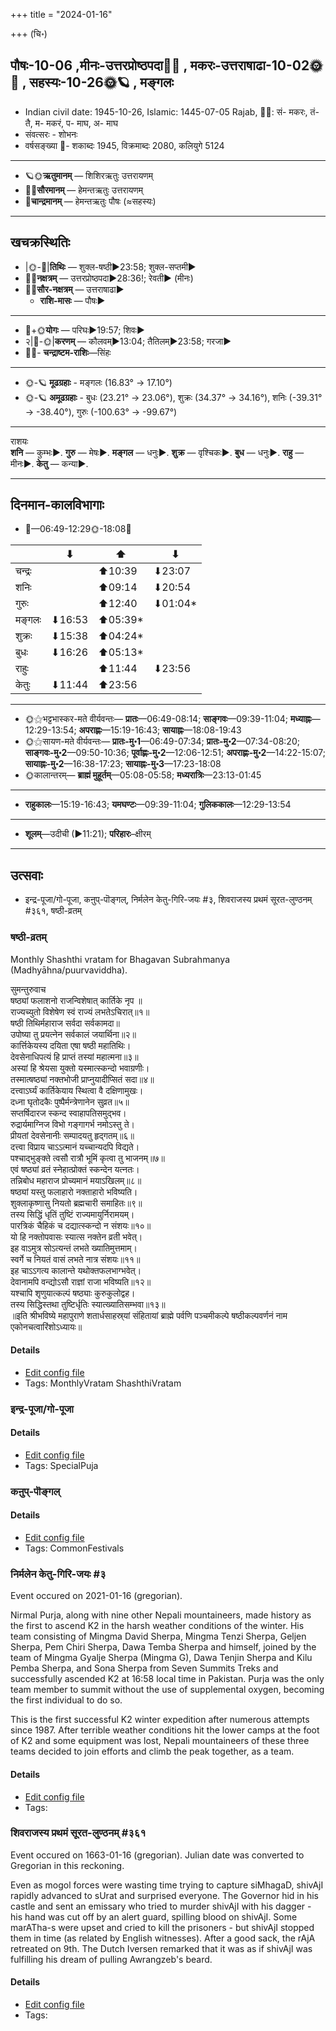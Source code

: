 +++
title = "2024-01-16"

+++
(चि॰)
## पौषः-10-06  ,मीनः-उत्तरप्रोष्ठपदा🌛🌌  ,  मकरः-उत्तराषाढा-10-02🌞🌌  ,  सहस्यः-10-26🌞🪐  , मङ्गलः
- Indian civil date: 1945-10-26, Islamic: 1445-07-05 Rajab, 🌌🌞: सं- मकरः, तं- तै, म- मकरं, प- माघ, अ- माघ
- संवत्सरः - शोभनः
- वर्षसङ्ख्या 🌛- शकाब्दः 1945, विक्रमाब्दः 2080, कलियुगे 5124
___________________
- 🪐🌞**ऋतुमानम्** — शिशिरऋतुः उत्तरायणम्
- 🌌🌞**सौरमानम्** — हेमन्तऋतुः उत्तरायणम्
- 🌛**चान्द्रमानम्** — हेमन्तऋतुः पौषः (≈सहस्यः)
___________________


## खचक्रस्थितिः
- |🌞-🌛|**तिथिः** — शुक्ल-षष्ठी►23:58; शुक्ल-सप्तमी►  
- 🌌🌛**नक्षत्रम्** — उत्तरप्रोष्ठपदा►28:36!; रेवती► (मीनः)  
- 🌌🌞**सौर-नक्षत्रम्** — उत्तराषाढा►  
  - **राशि-मासः** — पौषः► 
___________________
- 🌛+🌞**योगः** — परिघः►19:57; शिवः►  
- २|🌛-🌞|**करणम्** — कौलवम्►13:04; तैतिलम्►23:58; गरजा►  
- 🌌🌛- **चन्द्राष्टम-राशिः**—सिंहः  
___________________
- 🌞-🪐 **मूढग्रहाः** - मङ्गलः (16.83° → 17.10°)
- 🌞-🪐 **अमूढग्रहाः** - बुधः (23.21° → 23.06°), शुक्रः (34.37° → 34.16°), शनिः (-39.31° → -38.40°), गुरुः (-100.63° → -99.67°)
___________________
राशयः  
**शनि** — कुम्भः►. **गुरु** — मेषः►. **मङ्गल** — धनुः►. **शुक्र** — वृश्चिकः►. **बुध** — धनुः►. **राहु** — मीनः►. **केतु** — कन्या►. 
___________________


## दिनमान-कालविभागाः
- 🌅—06:49-12:29🌞-18:08🌇  

|      |⬇     |⬆     |⬇     |
|------|-----|-----|------|
|चन्द्रः|     |⬆10:39 |⬇23:07 |
|शनिः   |     |⬆09:14 |⬇20:54 |
|गुरुः  |     |⬆12:40 |⬇01:04*|
|मङ्गलः |⬇16:53 |⬆05:39*|     |
|शुक्रः |⬇15:38 |⬆04:24*|     |
|बुधः   |⬇16:26 |⬆05:13*|     |
|राहुः  |     |⬆11:44 |⬇23:56 |
|केतुः  |⬇11:44 |⬆23:56 |     |
___________________
- 🌞⚝भट्टभास्कर-मते वीर्यवन्तः— **प्रातः**—06:49-08:14; **साङ्गवः**—09:39-11:04; **मध्याह्नः**—12:29-13:54; **अपराह्णः**—15:19-16:43; **सायाह्नः**—18:08-19:43  
- 🌞⚝सायण-मते वीर्यवन्तः— **प्रातः-मु॰1**—06:49-07:34; **प्रातः-मु॰2**—07:34-08:20; **साङ्गवः-मु॰2**—09:50-10:36; **पूर्वाह्णः-मु॰2**—12:06-12:51; **अपराह्णः-मु॰2**—14:22-15:07; **सायाह्नः-मु॰2**—16:38-17:23; **सायाह्नः-मु॰3**—17:23-18:08  
- 🌞कालान्तरम्— **ब्राह्मं मुहूर्तम्**—05:08-05:58; **मध्यरात्रिः**—23:13-01:45  
___________________
- **राहुकालः**—15:19-16:43; **यमघण्टः**—09:39-11:04; **गुलिककालः**—12:29-13:54  
___________________
- **शूलम्**—उदीची (►11:21); **परिहारः**–क्षीरम्  
___________________

## उत्सवाः
- इन्द्र-पूजा/गो-पूजा, कऩुप्-पॊङ्गल्, निर्मलेन  केतु-गिरि-जयः #३, शिवराजस्य प्रथमं सूरत-लुण्ठनम् #३६१, षष्ठी-व्रतम्
### षष्ठी-व्रतम्



Monthly Shashthi vratam for Bhagavan Subrahmanya (Madhyāhna/puurvaviddha).

सुमन्तुरुवाच  
षष्ठ्यां फलाशनो राजन्विशेषात् कार्तिके नृप ॥  
राज्यच्युतो विशेषेण स्वं राज्यं लभतेऽचिरात्॥१॥  
षष्ठी तिथिर्महाराज सर्वदा सर्वकामदा॥  
उपोष्या तु प्रयत्नेन सर्वकालं जयार्थिना॥२॥  
कार्त्तिकेयस्य दयिता एषा षष्ठी महातिथिः।  
देवसेनाधिपत्यं हि प्राप्तं तस्यां महात्मना॥३॥  
अस्यां हि श्रेयसा युक्तो यस्मात्स्कन्दो भवाग्रणीः।  
तस्मात्षष्ठ्यां नक्तभोजी प्राप्नुयादीप्सितं सदा॥४॥  
दत्त्वाऽर्घ्यं कार्तिकेयाय स्थित्वा वै दक्षिणामुखः।  
दध्ना घृतोदकैः पुष्पैर्मन्त्रेणानेन सुव्रत॥५॥  
सप्तर्षिदारज स्कन्द स्वाहापतिसमुद्भव।  
रुद्रार्यमाग्निज विभो गङ्गागर्भ नमोऽस्तु ते।  
प्रीयतां देवसेनानीः सम्पादयतु हृद्गतम्॥६॥  
दत्त्वा विप्राय चाऽऽत्मानं यच्चान्यदपि विद्यते।  
पश्चाद्भुङ्क्ते त्वसौ रात्रौ भूमिं कृत्वा तु भाजनम्॥७॥  
एवं षष्ठ्यां व्रतं स्नेहात्प्रोक्तं स्कन्देन यत्नतः।  
तन्निबोध महाराज प्रोच्यमानं मयाऽखिलम्॥८॥  
षष्ठ्यां यस्तु फलाहारो नक्ताहारो भविष्यति।  
शुक्लाकृष्णासु नियतो ब्रह्मचारी समाहितः॥९॥  
तस्य सिद्धिं धृतिं तुष्टिं राज्यमायुर्निरामयम्।  
पारत्रिकं चैहिकं च दद्यात्स्कन्दो न संशयः॥१०॥  
यो हि नक्तोपवासः स्यात्स नक्तेन व्रती भवेत्।  
इह वाऽमुत्र सोऽत्यन्तं लभते ख्यातिमुत्तमाम्।  
स्वर्गे च नियतं वासं लभते नात्र संशयः॥११॥  
इह चाऽऽगत्य कालान्ते यथोक्तफलभाग्भवेत्।  
देवानामपि वन्द्योऽसौ राज्ञां राजा भविष्यति॥१२॥  
यश्चापि शृणुयात्कल्पं षष्ठ्याः कुरुकुलोद्वह।  
तस्य सिद्धिस्तथा तुष्टिर्धृतिः स्यात्ख्यातिसम्भवा॥१३॥  
॥इति श्रीभविष्ये महापुराणे शतार्धसाहस्र्यां संहितायां ब्राह्मे पर्वणि पञ्चमीकल्पे षष्ठीकल्पवर्णनं नाम एकोनचत्वारिंशोऽध्यायः॥



#### Details
- [Edit config file](https://github.com/jyotisham/adyatithi/blob/master/devatA/kaumAra/description_only/SaSThI-vratam.toml)
- Tags: MonthlyVratam ShashthiVratam


### इन्द्र-पूजा/गो-पूजा





#### Details
- [Edit config file](https://github.com/jyotisham/adyatithi/blob/master/general/relative_event/makara-saGkramaNa-puNyakAlaH/offset__01/indra-pUjA_or_gO-pUjA.toml)
- Tags: SpecialPuja


### कऩुप्-पॊङ्गल्





#### Details
- [Edit config file](https://github.com/jyotisham/adyatithi/blob/master/tamil/relative_event/makara-saGkramaNa-puNyakAlaH/offset__01/kan2up~poGgal.toml)
- Tags: CommonFestivals


### निर्मलेन  केतु-गिरि-जयः #३

Event occured on 2021-01-16 (gregorian). 

Nirmal Purja, along with nine other Nepali mountaineers, made history as the first to ascend K2 in the harsh weather conditions of the winter. His team consisting of Mingma David Sherpa, Mingma Tenzi Sherpa, Geljen Sherpa, Pem Chiri Sherpa, Dawa Temba Sherpa and himself, joined by the team of Mingma Gyalje Sherpa (Mingma G), Dawa Tenjin Sherpa and Kilu Pemba Sherpa, and Sona Sherpa from Seven Summits Treks and successfully ascended K2 at 16:58 local time in Pakistan. Purja was the only team member to summit without the use of supplemental oxygen, becoming the first individual to do so.

This is the first successful K2 winter expedition after numerous attempts since 1987. After terrible weather conditions hit the lower camps at the foot of K2 and some equipment was lost, Nepali mountaineers of these three teams decided to join efforts and climb the peak together, as a team.

#### Details
- [Edit config file](https://github.com/jyotisham/adyatithi/blob/master/mahApuruSha/general-indic-tropical/gregorian/day/01/16/nirmalena_k2-jayaH.toml)
- Tags: 


### शिवराजस्य प्रथमं सूरत-लुण्ठनम् #३६१

Event occured on 1663-01-16 (gregorian). Julian date was converted to Gregorian in this reckoning. 

Even as mogol forces were wasting time trying to capture siMhagaD, shivAjI rapidly advanced to sUrat and surprised everyone. The Governor hid in his castle and sent an emissary who tried to murder shivAjI with his dagger - his hand was cut off by an alert guard, spilling blood on shivAjI. Some marATha-s were upset and cried to kill the prisoners - but shivAjI stopped them in time (as related by English witnesses). After a good sack, the rAjA retreated on 9th. The Dutch Iversen remarked that it was as if shivAjI was fulfilling his dream of pulling Awrangzeb's beard.

#### Details
- [Edit config file](https://github.com/jyotisham/adyatithi/blob/master/mahApuruSha/xatra-later/julian/day/01/06/shivarAjasya_prathamam_sUrata-luNThanam.toml)
- Tags: 


